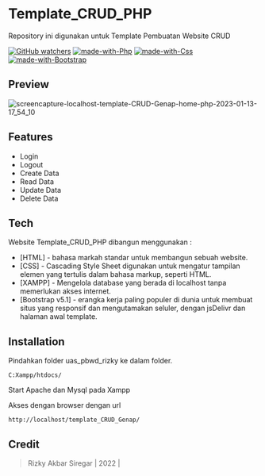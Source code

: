 # Template_CRUD_PHP

Repository ini digunakan untuk Template Pembuatan Website CRUD

[![GitHub watchers](https://badgen.net/github/watchers/KYKY62/template_CRUD_PHP/)](https://github.com/KYKY62/template_CRUD_PHP/watchers/) [![made-with-Php](https://img.shields.io/badge/Made%20with-Php-1f425f.svg)]() [![made-with-Css](https://img.shields.io/badge/Made%20with-Css-1f425f.svg)]() [![made-with-Bootstrap](https://img.shields.io/badge/Made%20with-Bootstrap-1f425f.svg)](https://getbootstrap.com/docs/5.1/getting-started/introduction/)

## Preview

![screencapture-localhost-template-CRUD-Genap-home-php-2023-01-13-17_54_10](https://user-images.githubusercontent.com/77371920/212303517-7e4f5928-52d3-4c55-9733-61c4a13be621.png)

## Features

- Login
- Logout
- Create Data
- Read Data
- Update Data
- Delete Data

## Tech

Website Template_CRUD_PHP dibangun menggunakan :

- [HTML] - bahasa markah standar untuk membangun sebuah website.
- [CSS] - Cascading Style Sheet digunakan untuk mengatur tampilan elemen yang tertulis dalam bahasa markup, seperti HTML.
- [XAMPP] - Mengelola database yang berada di localhost tanpa memerlukan akses internet.
- [Bootstrap v5.1] - erangka kerja paling populer di dunia untuk membuat situs yang responsif dan mengutamakan seluler, dengan jsDelivr dan halaman awal template.

## Installation

Pindahkan folder uas_pbwd_rizky ke dalam folder.

```
C:Xampp/htdocs/
```

Start Apache dan Mysql pada Xampp

Akses dengan browser dengan url

```
http://localhost/template_CRUD_Genap/
```

## Credit

> Rizky Akbar Siregar | 2022 |
